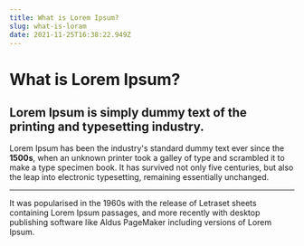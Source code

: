 ```yaml
---
title: What is Lorem Ipsum?
slug: what-is-loram
date: 2021-11-25T16:38:22.949Z
---
```

# What is Lorem Ipsum?
## Lorem Ipsum is simply dummy text of the printing and typesetting industry. 
Lorem Ipsum has been the industry's standard dummy text ever since the **1500s**, when an unknown printer took a galley of type and scrambled it to make a type specimen book.
It has survived not only five centuries, but also the leap into electronic typesetting, remaining essentially unchanged. 
___
It was popularised in the 1960s with the release of Letraset sheets containing Lorem Ipsum passages, and more recently with desktop publishing software like Aldus PageMaker including versions of Lorem Ipsum.